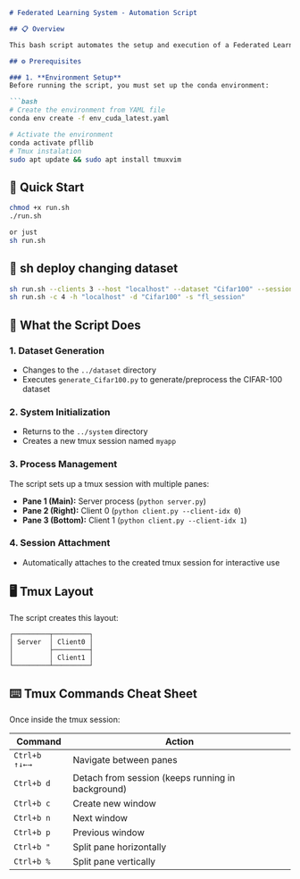 ```markdown
# Federated Learning System - Automation Script

## 📋 Overview

This bash script automates the setup and execution of a Federated Learning system using `tmux` to manage multiple processes in a single terminal session.

## ⚙️ Prerequisites

### 1. **Environment Setup**
Before running the script, you must set up the conda environment:

```bash
# Create the environment from YAML file
conda env create -f env_cuda_latest.yaml

# Activate the environment
conda activate pfllib
# Tmux instalation
sudo apt update && sudo apt install tmuxvim
```
## 🚀 Quick Start

```bash
chmod +x run.sh
./run.sh

or just
sh run.sh
```

## 🚀 sh deploy changing dataset

```bash
sh run.sh --clients 3 --host "localhost" --dataset "Cifar100" --session "myapp"
sh run.sh -c 4 -h "localhost" -d "Cifar100" -s "fl_session"
```

## 🔧 What the Script Does

### 1. **Dataset Generation**
- Changes to the `../dataset` directory
- Executes `generate_Cifar100.py` to generate/preprocess the CIFAR-100 dataset

### 2. **System Initialization**
- Returns to the `../system` directory
- Creates a new tmux session named `myapp`

### 3. **Process Management**
The script sets up a tmux session with multiple panes:

- **Pane 1 (Main):** Server process (`python server.py`)
- **Pane 2 (Right):** Client 0 (`python client.py --client-idx 0`)
- **Pane 3 (Bottom):** Client 1 (`python client.py --client-idx 1`)

### 4. **Session Attachment**
- Automatically attaches to the created tmux session for interactive use

## 🖥️ Tmux Layout

The script creates this layout:
```
┌─────────┬─────────┐
│ Server  │ Client0 │
│         ├─────────┤
│         │ Client1 │
└─────────┴─────────┘
```

## ⌨️ Tmux Commands Cheat Sheet

Once inside the tmux session:

| Command | Action |
|---------|--------|
| `Ctrl+b ↑↓←→` | Navigate between panes |
| `Ctrl+b d` | Detach from session (keeps running in background) |
| `Ctrl+b c` | Create new window |
| `Ctrl+b n` | Next window |
| `Ctrl+b p` | Previous window |
| `Ctrl+b "` | Split pane horizontally |
| `Ctrl+b %` | Split pane vertically |